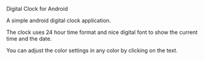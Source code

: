 Digital Clock for Android

A simple android digital clock application.

The clock uses 24 hour time format and nice digital font to show the current time and the date. 

You can adjust the color settings in any color by clicking on the text.